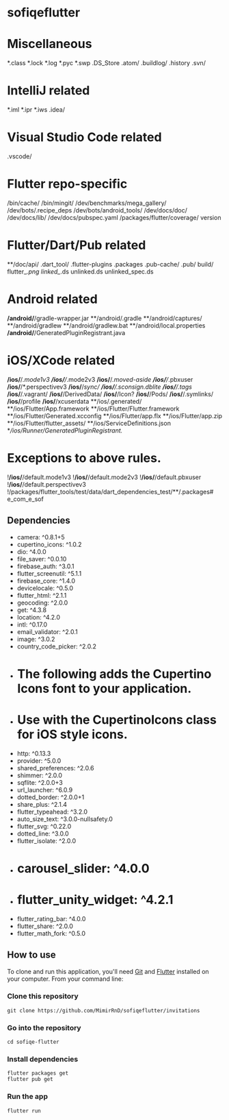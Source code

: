 # sofiqeflutter
# Miscellaneous
*.class
*.lock
*.log
*.pyc
*.swp
.DS_Store
.atom/
.buildlog/
.history
.svn/
# IntelliJ related
*.iml
*.ipr
*.iws
.idea/
# Visual Studio Code related
.vscode/
# Flutter repo-specific
/bin/cache/
/bin/mingit/
/dev/benchmarks/mega_gallery/
/dev/bots/.recipe_deps
/dev/bots/android_tools/
/dev/docs/doc/
/dev/docs/lib/
/dev/docs/pubspec.yaml
/packages/flutter/coverage/
version
# Flutter/Dart/Pub related
**/doc/api/
.dart_tool/
.flutter-plugins
.packages
.pub-cache/
.pub/
build/
flutter_*.png
linked_*.ds
unlinked.ds
unlinked_spec.ds
# Android related
**/android/**/gradle-wrapper.jar
**/android/.gradle
**/android/captures/
**/android/gradlew
**/android/gradlew.bat
**/android/local.properties
**/android/**/GeneratedPluginRegistrant.java
# iOS/XCode related
**/ios/**/*.mode1v3
**/ios/**/*.mode2v3
**/ios/**/*.moved-aside
**/ios/**/*.pbxuser
**/ios/**/*.perspectivev3
**/ios/**/*sync/
**/ios/**/.sconsign.dblite
**/ios/**/.tags*
**/ios/**/.vagrant/
**/ios/**/DerivedData/
**/ios/**/Icon?
**/ios/**/Pods/
**/ios/**/.symlinks/
**/ios/**/profile
**/ios/**/xcuserdata
**/ios/.generated/
**/ios/Flutter/App.framework
**/ios/Flutter/Flutter.framework
**/ios/Flutter/Generated.xcconfig
**/ios/Flutter/app.flx
**/ios/Flutter/app.zip
**/ios/Flutter/flutter_assets/
**/ios/ServiceDefinitions.json
**/ios/Runner/GeneratedPluginRegistrant.*
# Exceptions to above rules.
!**/ios/**/default.mode1v3
!**/ios/**/default.mode2v3
!**/ios/**/default.pbxuser
!**/ios/**/default.perspectivev3
!/packages/flutter_tools/test/data/dart_dependencies_test/**/.packages# e_com_e_sof
## Dependencies<br/>

- camera: ^0.8.1+5
- cupertino_icons: ^1.0.2
- dio: ^4.0.0
- file_saver: ^0.0.10
- firebase_auth: ^3.0.1
- flutter_screenutil: ^5.1.1
- firebase_core: ^1.4.0
- devicelocale: ^0.5.0
- flutter_html: ^2.1.1
- geocoding: ^2.0.0
- get: ^4.3.8
- location: ^4.2.0
- intl: ^0.17.0
- email_validator: ^2.0.1
- image: ^3.0.2
- country_code_picker: ^2.0.2
- # The following adds the Cupertino Icons font to your application.
- # Use with the CupertinoIcons class for iOS style icons.
- http: ^0.13.3
- provider: ^5.0.0
- shared_preferences: ^2.0.6
- shimmer: ^2.0.0
- sqflite: ^2.0.0+3
- url_launcher: ^6.0.9
- dotted_border: ^2.0.0+1
- share_plus: ^2.1.4
- flutter_typeahead: ^3.2.0
- auto_size_text: ^3.0.0-nullsafety.0
- flutter_svg: ^0.22.0
- dotted_line: ^3.0.0
- flutter_isolate: ^2.0.0
- # carousel_slider: ^4.0.0
- # flutter_unity_widget: ^4.2.1
- flutter_rating_bar: ^4.0.0
- flutter_share: ^2.0.0
- flutter_math_fork: ^0.5.0

## How to use

To clone and run this application, you'll need [Git](https://git-scm.com/downloads) and [Flutter](https://flutter.dev/docs/get-started/install) installed on your computer. From your command line:

### Clone this repository

```
git clone https://github.com/MimirRnD/sofiqeflutter/invitations
```

### Go into the repository

```
cd sofiqe-flutter
```

### Install dependencies

```
flutter packages get
flutter pub get
```

### Run the app

```
flutter run
```

